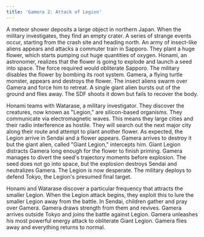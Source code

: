 ```yaml
---
title: 'Gamera 2: Attack of Legion'
---
```


A meteor shower deposits a large object in northern Japan. When the military
investigates, they find an empty crater. A series of strange events occur,
starting from the crash site and heading north. An army of insect-like aliens
appears and attacks a commuter train in Sapporo. They plant a huge flower, which
starts pumping out huge quantities of oxygen. Honami, an astronomer, realizes
that the flower is going to explode and launch a seed into space. The force
required would obliterate Sapporo. The military disables the flower by bombing
its root system. Gamera, a flying turtle monster, appears and destroys the
flower. The insect aliens swarm over Gamera and force him to retreat. A single
giant alien bursts out of the ground and flies away. The SDF shoots it down but
fails to recover the body.

Honami teams with Watarase, a military investigator. They discover the
creatures, now known as "Legion," are silicon-based organisms. They communicate
via electromagnetic waves. This means they large cities and their radio
interference as hostile. They will search out the next major city along their
route and attempt to plant another flower. As expected, the Legion arrive in
Sendai and a flower appears. Gamera arrives to destroy it but the giant alien,
called "Giant Legion," intercepts him. Giant Legion distracts Gamera long enough
for the flower to finish priming. Gamera manages to divert the seed's trajectory
moments before explosion. The seed does not go into space, but the explosion
destroys Sendai and neutralizes Gamera. The Legion is now desperate. The
military deploys to defend Tokyo, the Legion's presumed final target.

Honami and Watarase discover a particular frequency that attracts the smaller
Legion. When the Legion attack begins, they exploit this to lure the smaller
Legion away from the battle. In Sendai, children gather and pray over Gamera.
Gamera draws strength from them and revives. Gamera arrives outside Tokyo and
joins the battle against Legion. Gamera unleashes his most powerful energy
attack to obliterate Giant Legion. Gamera flies away and everything returns to
normal.
